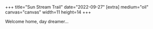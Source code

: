 +++
title="Sun Stream Trail"
date="2022-09-27"
[extra]
medium="oil"
canvas="canvas"
width=11
height=14
+++

Welcome home, day dreamer...
